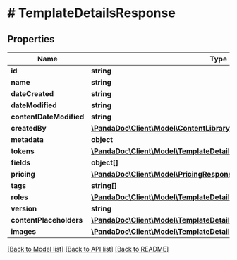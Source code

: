 # # TemplateDetailsResponse

## Properties

Name | Type | Description | Notes
------------ | ------------- | ------------- | -------------
**id** | **string** |  | [optional]
**name** | **string** |  | [optional]
**dateCreated** | **string** |  | [optional]
**dateModified** | **string** |  | [optional]
**contentDateModified** | **string** |  | [optional]
**createdBy** | [**\PandaDoc\Client\Model\ContentLibraryItemResponseCreatedBy**](ContentLibraryItemResponseCreatedBy.md) |  | [optional]
**metadata** | **object** |  | [optional]
**tokens** | [**\PandaDoc\Client\Model\TemplateDetailsResponseTokens[]**](TemplateDetailsResponseTokens.md) |  | [optional]
**fields** | **object[]** |  | [optional]
**pricing** | [**\PandaDoc\Client\Model\PricingResponse**](PricingResponse.md) |  | [optional]
**tags** | **string[]** |  | [optional]
**roles** | [**\PandaDoc\Client\Model\TemplateDetailsResponseRoles[]**](TemplateDetailsResponseRoles.md) |  | [optional]
**version** | **string** |  | [optional]
**contentPlaceholders** | [**\PandaDoc\Client\Model\TemplateDetailsResponseContentPlaceholders[]**](TemplateDetailsResponseContentPlaceholders.md) |  | [optional]
**images** | [**\PandaDoc\Client\Model\TemplateDetailsResponseImages[]**](TemplateDetailsResponseImages.md) |  | [optional]

[[Back to Model list]](../../README.md#models) [[Back to API list]](../../README.md#endpoints) [[Back to README]](../../README.md)
